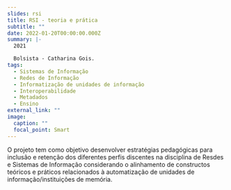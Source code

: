```yaml
---
slides: rsi
title: RSI - teoria e prática
subtitle: ""
date: 2022-01-20T00:00:00.000Z
summary: |-
  2021

  Bolsista - Catharina Gois.
tags:
  - Sistemas de Informação
  - Redes de Informação
  - Informatização de unidades de informação
  - Interoperabilidade
  - Metadados
  - Ensino
external_link: ""
image:
  caption: ""
  focal_point: Smart
---
```


O projeto tem como objetivo desenvolver estratégias pedagógicas para inclusão e retenção dos diferentes perfis discentes na disciplina de Resdes e Sistemas de Informação considerando o alinhamento de constructos teóricos e práticos relacionados à automatização de unidades de informação/instituições de memória.
